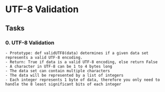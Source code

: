 # UTF-8 Validation

## Tasks

### 0. UTF-8 Validation
	- Prototype: def validUTF8(data) determines if a given data set represents a valid UTF-8 encoding.
	- Return: True if data is a valid UTF-8 encoding, else return False
	- A character in UTF-8 can be 1 to 4 bytes long
	- The data set can contain multiple characters
	- The data will be represented by a list of integers
	- Each integer represents 1 byte of data, therefore you only need to handle the 8 least significant bits of each integer
